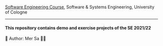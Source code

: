  [Software Engineering Course](https://cs.uni-koeln.de/sse/teaching/wise-21-22/vorlesung-softwaretechnik), Software & Systems Engineering, University of Cologne 

---------------------------
#### This repository contains demo and exercise projects of the SE 2021/22

:feet: Author: Mer Sa 👩🏻
